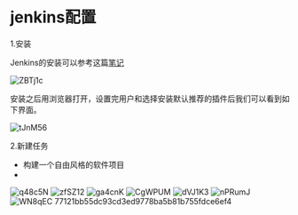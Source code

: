 # jenkins配置

1.安装

Jenkins的安装可以参考这篇[笔记](/nav.08.others/docker/jenkins.md)

![ZBTj1c](https://zhuduanlei-1256381138.cos.ap-guangzhou.myqcloud.com/uPic/ZBTj1c.png)

安装之后用浏览器打开，设置完用户和选择安装默认推荐的插件后我们可以看到如下界面。

![tJnM56](https://zhuduanlei-1256381138.cos.ap-guangzhou.myqcloud.com/uPic/tJnM56.png)

2.新建任务

- 构建一个自由风格的软件项目
- 

![q48c5N](https://zhuduanlei-1256381138.cos.ap-guangzhou.myqcloud.com/uPic/q48c5N.png)
![zfSZ12](https://zhuduanlei-1256381138.cos.ap-guangzhou.myqcloud.com/uPic/zfSZ12.png)
![ga4cnK](https://zhuduanlei-1256381138.cos.ap-guangzhou.myqcloud.com/uPic/ga4cnK.png)
![CgWPUM](https://zhuduanlei-1256381138.cos.ap-guangzhou.myqcloud.com/uPic/CgWPUM.png)
![dVJ1K3](https://zhuduanlei-1256381138.cos.ap-guangzhou.myqcloud.com/uPic/dVJ1K3.png)
![nPRumJ](https://zhuduanlei-1256381138.cos.ap-guangzhou.myqcloud.com/uPic/nPRumJ.png)
![WN8qEC](https://zhuduanlei-1256381138.cos.ap-guangzhou.myqcloud.com/uPic/WN8qEC.png)
77121bb55dc93cd3ed9778ba5b81b755fdce6ef4